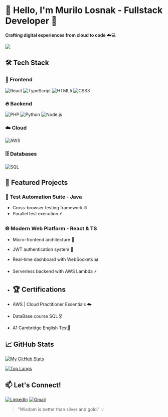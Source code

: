 # 👋 Hello, I'm Murilo Losnak - Fullstack Developer 🚀

**Crafting digital experiences from cloud to code** ☁️💻

![](https://komarev.com/ghpvc/?username=yourusername&color=blueviolet&style=flat-square)

## 🛠 Tech Stack

### 🌈 Frontend
![React](https://img.shields.io/badge/-React-61DAFB?style=for-the-badge&logo=react&logoColor=black)
![TypeScript](https://img.shields.io/badge/-TypeScript-3178C6?style=for-the-badge&logo=typescript&logoColor=white)
![HTML5](https://img.shields.io/badge/-HTML5-E34F26?style=for-the-badge&logo=html5&logoColor=white)
![CSS3](https://img.shields.io/badge/-CSS3-1572B6?style=for-the-badge&logo=css3&logoColor=white)

### 🔥 Backend
![PHP](https://img.shields.io/badge/-PHP-777BB4?style=for-the-badge&logo=php&logoColor=white)
![Python](https://img.shields.io/badge/-Python-3776AB?style=for-the-badge&logo=python&logoColor=white)
![Node.js](https://img.shields.io/badge/-Node.js-339933?style=for-the-badge&logo=node.js&logoColor=white)

### ☁️ Cloud
![AWS](https://img.shields.io/badge/-AWS-232F3E?style=for-the-badge&logo=amazon-aws&logoColor=FF9900)

### 🗄️ Databases
![SQL](https://img.shields.io/badge/-SQL-4479A1?style=for-the-badge&logo=postgresql&logoColor=white)

## 🚀 Featured Projects

### 🤖 **Test Automation Suite** - Java 
- Cross-browser testing framework 🌐
- Parallel test execution ⚡

### 🌐 **Modern Web Platform** - React & TS
- Micro-frontend architecture 🧩
- JWT authentication system 🔐
- Real-time dashboard with WebSockets 📊
- Serverless backend with AWS Lambda ⚡

- ## 🏆 Certifications
- AWS | Cloud Practitioner Essentials ☁️
- DataBase course SQL 🎖️
- A1 Cambridge English Test📜

## 📈 GitHub Stats

[![My GitHub Stats](https://github-readme-stats.vercel.app/api?username=Mlosnak&show_icons=true&theme=dracula&count_private=true)](https://github.com/Mlosnak)

[![Top Langs](https://github-readme-stats.vercel.app/api/top-langs/?username=Mlosnak&layout=compact&theme=dracula)](https://github.com/Mlosnak)

## 📫 Let's Connect!

[![LinkedIn](https://img.shields.io/badge/-LinkedIn-0A66C2?style=for-the-badge&logo=linkedin&logoColor=white)](https://www.linkedin.com/in/murilo-losnak-b730422b0/)
[![Gmail](https://img.shields.io/badge/-Email-EA4335?style=for-the-badge&logo=gmail&logoColor=white)](mailto:murilosnak02@gmail.com)

> "Wisdom is better than silver and gold." 💡
